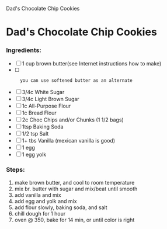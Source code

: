 Dad's Chocolate Chip Cookies

# Dad's Chocolate Chip Cookies

### Ingredients:
- [ ] 1 cup brown butter(see Internet instructions how to make)
- [ ]       you can use softened butter as an alternate
- [ ] 3/4c White Sugar
- [ ] 3/4c Light Brown Sugar
- [ ] 1c All-Purpose Flour
- [ ] 1c Bread Flour
- [ ] 2c Choc Chips and/or Chunks (1 1/2 bags)
- [ ] 1tsp Baking Soda
- [ ] 1/2 tsp Salt
- [ ] 1+ tbs Vanilla  (mexican vanilla is good)
- [ ] 1 egg
- [ ] 1 egg yolk

### Steps:
1. make brown butter, and cool to room temperature
2. mix br. butter with sugar and mix/beat until smooth
3. add vanilla and mix
4. add egg and yolk and mix
5. add flour slowly, baking soda, and salt
6. chill dough for 1 hour
7. oven @ 350, bake for 14 min, or until color is right